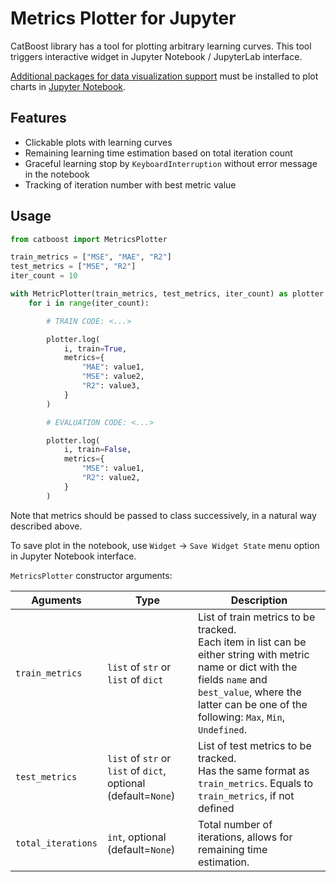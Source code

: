 # Metrics Plotter for Jupyter

CatBoost library has a tool for plotting arbitrary learning curves. This tool triggers interactive widget in Jupyter Notebook / JupyterLab interface.

[Additional packages for data visualization support](../installation/python-installation-additional-data-visualization-packages.md) must be installed to plot charts in [Jupyter Notebook](http://jupyter.org/).

## Features

- Clickable plots with learning curves
- Remaining learning time estimation based on total iteration count
- Graceful learning stop by `KeyboardInterruption` without error message in the notebook 
- Tracking of iteration number with best metric value

## Usage

```python
from catboost import MetricsPlotter

train_metrics = ["MSE", "MAE", "R2"]
test_metrics = ["MSE", "R2"]
iter_count = 10

with MetricPlotter(train_metrics, test_metrics, iter_count) as plotter:
    for i in range(iter_count):

        # TRAIN CODE: <...>

        plotter.log(
            i, train=True,
            metrics={
                "MAE": value1,
                "MSE": value2,
                "R2": value3,
            }
        )

        # EVALUATION CODE: <...>

        plotter.log(
            i, train=False,
            metrics={
                "MSE": value1,
                "R2": value2,
            }
        )
```

Note that metrics should be passed to class successively, in a natural way described above.

To save plot in the notebook, use `Widget` → `Save Widget State` menu option in Jupyter Notebook interface.

`MetricsPlotter` constructor arguments:

Aguments | Type | Description
----- |  ----- | -----
`train_metrics` | `list` of `str` or `list` of `dict` | List of train metrics to be tracked. </br> Each item in list can be either string with metric name or dict with the fields `name` and `best_value`, where the latter can be one of the following: `Max`, `Min`, `Undefined`.
`test_metrics` | `list` of `str` or `list` of `dict`, optional (default=`None`) | List of test metrics to be tracked. </br> Has the same format as `train_metrics`. Equals to `train_metrics`, if not defined
`total_iterations` | `int`, optional (default=`None`) | Total number of iterations, allows for remaining time estimation.